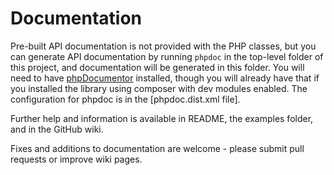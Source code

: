 # Documentation

Pre-built API documentation is not provided with the PHP classes, but you can generate API documentation by running `phpdoc` in the top-level folder of this project, and documentation will be generated in this folder. You will need to have [phpDocumentor](https://www.phpdoc.org) installed, though you will already have that if you installed the library using composer with dev modules enabled. The configuration for phpdoc is in the [phpdoc.dist.xml file].

Further help and information is available in README, the examples folder, and in the GitHub wiki.

Fixes and additions to documentation are welcome - please submit pull requests or improve wiki pages.